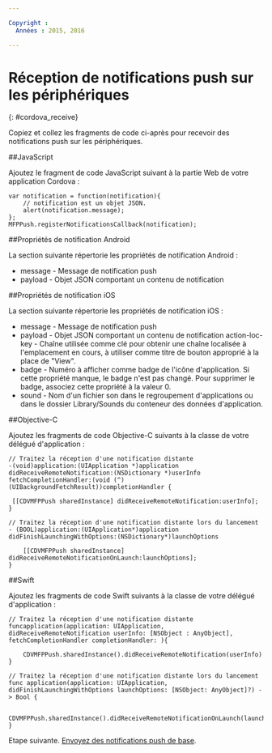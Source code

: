```yaml
---

Copyright :
  Années : 2015, 2016

---
```


# Réception de notifications push sur les périphériques
{: #cordova_receive}

Copiez et collez les fragments de code ci-après pour recevoir des notifications push sur les périphériques.

##JavaScript

Ajoutez le fragment de code JavaScript suivant à la partie Web de votre application Cordova :


```
var notification = function(notification){
    // notification est un objet JSON.
    alert(notification.message);
};
MFPPush.registerNotificationsCallback(notification);
```

##Propriétés de notification Android

La section suivante répertorie les propriétés de notification Android :

* message - Message de notification push
* payload - Objet JSON comportant un contenu de notification


##Propriétés de notification iOS

La section suivante répertorie les propriétés de notification iOS :

* message - Message de notification push
* payload - Objet JSON comportant un contenu de notification
action-loc-key - Chaîne utilisée comme clé pour obtenir une chaîne localisée à l'emplacement en cours, à utiliser comme titre de bouton approprié à la place de "View".
* badge - Numéro à afficher comme badge de l'icône d'application. Si cette propriété manque, le badge n'est pas changé. Pour supprimer le badge, associez cette propriété à la valeur 0.
* sound - Nom d'un fichier son dans le regroupement d'applications ou dans le dossier Library/Sounds du conteneur des données d'application.

##Objective-C

Ajoutez les fragments de code Objective-C suivants à la classe de votre délégué d'application :

```
// Traitez la réception d'une notification distante
-(void)application:(UIApplication *)application didReceiveRemoteNotification:(NSDictionary *)userInfo fetchCompletionHandler:(void (^)(UIBackgroundFetchResult))completionHandler {

 [[CDVMFPPush sharedInstance] didReceiveRemoteNotification:userInfo];
}
```

```
// Traitez la réception d'une notification distante lors du lancement
- (BOOL)application:(UIApplication*)application didFinishLaunchingWithOptions:(NSDictionary*)launchOptions

    [[CDVMFPPush sharedInstance] didReceiveRemoteNotificationOnLaunch:launchOptions];
}
```

##Swift

Ajoutez les fragments de code Swift suivants à la classe de votre délégué d'application :

```
// Traitez la réception d'une notification distante
funcapplication(application: UIApplication, didReceiveRemoteNotification userInfo: [NSObject : AnyObject], fetchCompletionHandler completionHandler: ){

    CDVMFPPush.sharedInstance().didReceiveRemoteNotification(userInfo)
}
```

```
// Traitez la réception d'une notification distante lors du lancement
func application(application: UIApplication, didFinishLaunchingWithOptions launchOptions: [NSObject: AnyObject]?) -> Bool {

    CDVMFPPush.sharedInstance().didReceiveRemoteNotificationOnLaunch(launchOptions)
}

```
Etape suivante. [Envoyez des notifications push de base](t_send_push_notifications.html).
